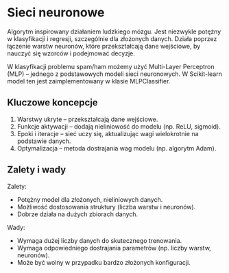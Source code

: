 # Sieci neuronowe

Algorytm inspirowany działaniem ludzkiego mózgu. Jest niezwykle potężny w klasyfikacji i regresji, szczególnie dla złożonych danych. Działa poprzez łączenie warstw neuronów, które przekształcają dane wejściowe, by nauczyć się wzorców i podejmować decyzje.

W klasyfikacji problemu spam/ham możemy użyć Multi-Layer Perceptron (MLP) – jednego z podstawowych modeli sieci neuronowych. W Scikit-learn model ten jest zaimplementowany w klasie MLPClassifier.

## Kluczowe koncepcje

1. Warstwy ukryte – przekształcają dane wejściowe.
2. Funkcje aktywacji – dodają nieliniowość do modelu (np. ReLU, sigmoid).
3. Epoki i iteracje – sieć uczy się, aktualizując wagi wielokrotnie na podstawie danych.
4. Optymalizacja – metoda dostrajania wag modelu (np. algorytm Adam).

## Zalety i wady

Zalety:

- Potężny model dla złożonych, nieliniowych danych.
- Możliwość dostosowania struktury (liczba warstw i neuronów).
- Dobrze działa na dużych zbiorach danych.

Wady:

- Wymaga dużej liczby danych do skutecznego trenowania.
- Wymaga odpowiedniego dostrajania parametrów (np. liczby warstw, neuronów).
- Może być wolny w przypadku bardzo złożonych konfiguracji.
